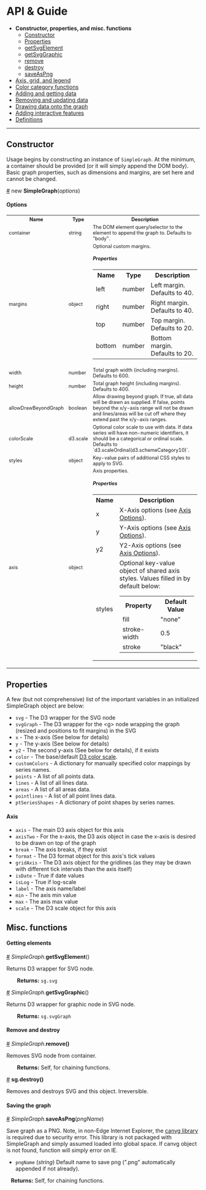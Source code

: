 # API & Guide #

* **Constructor, properties, and misc. functions**
  * [Constructor](#constructor)
  * [Properties](#properties)
  * [getSvgElement](#a-getsvgelement)
  * [getSvgGraphic](#a-getsvggraphic)
  * [remove](#a-remove)
  * [destroy](#a-destroy)
  * [saveAsPng](#a-savegraphaspng)
* [Axis, grid, and legend](./axis-grid-legend.md)
* [Color category functions](./color.md)
* [Adding and getting data](./add-data.md)
* [Removing and updating data](./mod-data.md)
* [Drawing data onto the graph](./draw.md)
* [Adding interactive features](./interactivity.md)
* [Definitions](./defs.md)

----------


## Constructor ##

Usage begins by constructing an instance of `SimpleGraph`. At the minimum, a container should be provided (or it will simply append the DOM body). Basic graph properties, such as dimensions and margins, are set here and cannot be changed.

<a name="a-simplegraph" href="#a-simplegraph">#</a>
new **SimpleGraph**(*options*)

#### Options ####

<table style="font-size:0.9em;">
  <tbody>
    <tr>
      <th>Name</th><th>Type</th><th>Description</th>
    </tr>
    <tr>
      <td>container</td><td>string</td><td>The DOM element query/selector to the element to append the graph to. Defaults to "body".</td>
    </tr>
    <tr>
      <td>margins</td>
      <td>object</td>
      <td>
        Optional custom margins.
        <h5>Properties</h5>
        <table>
          <tbody>
            <tr>
              <th>Name</th><th>Type</th><th>Description</th>
            </tr>
            <tr>
              <td>left</td><td>number</td><td>Left margin. Defaults to 40.</td>
            </tr>
            <tr>
              <td>right</td><td>number</td><td>Right margin. Defaults to 40.</td>
            </tr>
            <tr>
              <td>top</td><td>number</td><td>Top margin. Defaults to 20.</td>
            </tr>
            <tr>
              <td>bottom</td><td>number</td><td>Bottom margin. Defaults to 20.</td>
            </tr>
          </tbody>
        </table>
      </td>
    </tr>
    <tr>
      <td>width</td><td>number</td><td>Total graph width (including margins). Defaults to 600.</td>
    </tr>
    <tr>
      <td>height</td><td>number</td><td>Total graph height (including margins). Defaults to 400.</td>
    </tr>
    <tr>
      <td>allowDrawBeyondGraph</td><td>boolean</td><td>Allow drawing beyond graph. If true, all data will be drawn as supplied. If false, points beyond the x/y-axis range will not be drawn and lines/areas will be cut off where they extend past the x/y-axis ranges.</td>
    </tr>
    <tr>
      <td>colorScale</td><td>d3.scale</td><td> Optional color scale to use with data. If data series will have non-numeric identifiers, it should be a categorical or ordinal scale. Defaults to `d3.scaleOrdinal(d3.schemeCategory10)`.</td>
    </tr>
    <tr>
      <td>styles</td><td>object</td><td>Key-value pairs of additional CSS styles to apply to SVG.</td>
    </tr>
    <tr>
      <td>axis</td>
      <td>object</td>
      <td>
        Axis properties.
        <h5>Properties</h5>
        <table>
          <tbody>
            <tr>
              <th>Name</th><th>Description</th>
            </tr>
            <tr>
              <td>x</td><td>X-Axis options (see <a href="./defs.md#axis-options">Axis Options</a>).</td>
            </tr>
            <tr>
              <td>y</td><td>Y-Axis options (see <a href="./defs.md#axis-options">Axis Options</a>).</td>
            </tr>
            <tr>
              <td>y2</td><td>Y2-Axis options (see <a href="./defs.md#axis-options">Axis Options</a>).</td>
            </tr>
            <tr>
              <td>styles</td>
              <td>
                Optional key-value object of shared axis styles. Values filled in by default below:
                <table>
                  <tr><th>Property</th><th>Default Value</th></tr>
                  <tr><td>fill</td><td>"none"</td></tr>
                  <tr><td>stroke-width</td><td>0.5</td></tr>
                  <tr><td>stroke</td><td>"black"</td></tr>
                </table>
              </td>
            </tr>
          </tbody>
        </table>
      </td>
    </tr>
  </tbody>
</table>


## Properties ##

A few (but not comprehensive) list of the important variables in an initialized SimpleGraph object are below:

* `svg` - The D3 wrapper for the SVG node
* `svgGraph` - The D3 wrapper for the \<g\> node wrapping the graph (resized and positions to fit margins) in the SVG
* `x` - The x-axis (See below for details)
* `y` - The y-axis (See below for details)
* `y2` - The second y-axis (See below for details), if it exists
* `color` - The base/default [D3 color scale](https://github.com/d3/d3-scale-chromatic).
* `customColors` - A dictionary for manually specified color mappings by series names.
* `points` - A list of all points data.
* `lines` - A list of all lines data.
* `areas` - A list of all areas data.
* `pointlines` - A list of all point lines data.
* `ptSeriesShapes` - A dictionary of point shapes by series names.

#### Axis ####

* `axis` - The main D3 axis object for this axis
* `axisTwo` - For the x-axis, the D3 axis object in case the x-axis is desired to be drawn on top of the graph
* `break` - The axis breaks, if they exist
* `format` - The D3 format object for this axis's tick values
* `gridAxis` - The D3 axis object for the gridlines (as they may be drawn with different tick intervals than the axis itself)
* `isDate` - True if date values
* `isLog` - True if log-scale 
* `label` - The axis name/label
* `min` - The axis min value
* `max` - The axis max value
* `scale` - The D3 scale object for this axis

## Misc. functions ##

#### Getting elements ####

<a name="a-getsvgelement" href="#a-getsvgelement">#</a> *SimpleGraph*.**getSvgElement**()

Returns D3 wrapper for SVG node.

&nbsp; &nbsp; &nbsp; &nbsp;**Returns:** `sg.svg`

<a name="a-getsvggraphic" href="#a-getsvggraphic">#</a> *SimpleGraph*.**getSvgGraphic**()

Returns D3 wrapper for graphic node in SVG node.

&nbsp; &nbsp; &nbsp; &nbsp;**Returns:** `sg.svgGraph`

#### Remove and destroy ####

<a name="a-remove" href="#a-remove">#</a> *SimpleGraph*.**remove()**

Removes SVG node from container.

&nbsp; &nbsp; &nbsp; &nbsp;**Returns:** Self, for chaining functions.

<a name="a-destory" href="#a-destory">#</a> **sg.destroy()**

Removes and destroys SVG and this object. Irreversible.

#### Saving the graph ####

<a name="a-saveaspng" href="#a-saveaspng">#</a> *SimpleGraph*.**saveAsPng**(*pngName*)

Save graph as a PNG. Note, in non-Edge Internet Explorer, the [canvg library](https://github.com/canvg/canvg) is required due to security error. This library is not  packaged with SimpleGraph and simply assumed loaded into global space. If canvg object is not found, function will simply error on IE.

* `pngName` (*string*) Default name to save png (".png" automatically appended if not already).

&nbsp; &nbsp;**Returns:** Self, for chaining functions.
